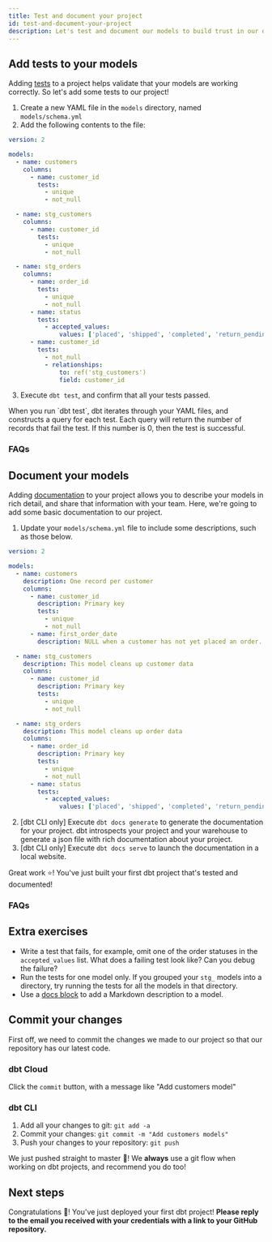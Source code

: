 ```yaml
---
title: Test and document your project
id: test-and-document-your-project
description: Let's test and document our models to build trust in our data.
---
```


## Add tests to your models
Adding [tests](https://docs.getdbt.com/docs/testing) to a project helps validate that your models are working correctly. So let's add some tests to our project!

<CloudCore>
    <LoomVideo id="86a1e7ed19084810a7903bd31ebd83e0" />
    <LoomVideo id="61693e928ec94100bef33371aab8296a" />
</CloudCore>

1. Create a new YAML file in the `models` directory, named `models/schema.yml`
2. Add the following contents to the file:
```yaml
version: 2

models:
  - name: customers
    columns:
      - name: customer_id
        tests:
          - unique
          - not_null

  - name: stg_customers
    columns:
      - name: customer_id
        tests:
          - unique
          - not_null

  - name: stg_orders
    columns:
      - name: order_id
        tests:
          - unique
          - not_null
      - name: status
        tests:
          - accepted_values:
              values: ['placed', 'shipped', 'completed', 'return_pending', 'returned']
      - name: customer_id
        tests:
          - not_null
          - relationships:
              to: ref('stg_customers')
              field: customer_id

```
3. Execute `dbt test`, and confirm that all your tests passed.

<CloudCore>
    <Lightbox src="/img/successful-tests-dbt-cloud.png" title="Passing tests when using dbt Cloud" />
    <Lightbox src="/img/successful-tests-dbt-cli.png" title="Passing tests when using the dbt CLI" />
</CloudCore>

<Callout type="info">
When you run `dbt test`, dbt iterates through your YAML files, and constructs a query for each test. Each query will return the number of records that fail the test. If this number is 0, then the test is successful.
</Callout>

### FAQs
<FAQ src="available-tests" alt_header="What tests are available for me to use in dbt? Can I add my own custom tests?" />
<FAQ src="test-one-model" />
<FAQ src="failed-tests" />
<FAQ src="schema-yml-name" />
<FAQ src="multiple-test-files" />
<FAQ src="recommended-tests" />
<FAQ src="when-to-test" />

## Document your models
Adding [documentation](https://docs.getdbt.com/docs/documentation) to your project allows you to describe your models in rich detail, and share that information with your team. Here, we're going to add some basic documentation to our project.

<CloudCore>
    <LoomVideo id="f946321f692747e59bec3b726eccbfd4" />
    <LoomVideo id="230b30756f674bf7ba38311099070d37" />
</CloudCore>

1. Update your `models/schema.yml` file to include some descriptions, such as those below.
```yaml
version: 2

models:
  - name: customers
    description: One record per customer
    columns:
      - name: customer_id
        description: Primary key
        tests:
          - unique
          - not_null
      - name: first_order_date
        description: NULL when a customer has not yet placed an order.

  - name: stg_customers
    description: This model cleans up customer data
    columns:
      - name: customer_id
        description: Primary key
        tests:
          - unique
          - not_null

  - name: stg_orders
    description: This model cleans up order data
    columns:
      - name: order_id
        description: Primary key
        tests:
          - unique
          - not_null
      - name: status
        tests:
          - accepted_values:
              values: ['placed', 'shipped', 'completed', 'return_pending', 'returned']

```

2. [dbt CLI only] Execute `dbt docs generate` to generate the documentation for your project. dbt introspects your project and your warehouse to generate a json file with rich documentation about your project.
3. [dbt CLI only] Execute `dbt docs serve` to launch the documentation in a local website.


<Callout type="success">
Great work ⭐️! You've just built your first dbt project that's tested and documented!
</Callout>


### FAQs
<FAQ src="long-descriptions" />
<FAQ src="sharing-documentation" />


## Extra exercises

<CloudCore>
    <LoomVideo id="384fa15250d44ca3950a06477bc31a89" />
    <LoomVideo id="6db6956adbb04f55b6027c461e9b1792" />
</CloudCore>

* Write a test that fails, for example, omit one of the order statuses in the `accepted_values` list. What does a failing test look like? Can you debug the failure?
* Run the tests for one model only. If you grouped your `stg_` models into a directory, try running the tests for all the models in that directory.
* Use a [docs block](https://docs.getdbt.com/docs/documentation#section-docs-blocks) to add a Markdown description to a model.

## Commit your changes
First off, we need to commit the changes we made to our project so that our repository has our latest code.

### dbt Cloud
<LoomVideo id="afd55d89abdc4a77b34deaee90da0813" />

Click the `commit` button, with a message like "Add customers model"

### dbt CLI
<LoomVideo id="b07d7efe3f054e3bb357b4bccd805e70" />

1. Add all your changes to git: `git add -a`
2. Commit your changes: `git commit -m "Add customers models"`
3. Push your changes to your repository: `git push`

<Callout type="warning">
We just pushed straight to master 😬! We <strong>always</strong> use a git flow when working on dbt projects, and recommend you do too!
</Callout>

## Next steps

<Callout type="success">
Congratulations 🎉! You've just deployed your first dbt project! <strong>Please reply to the email you received with your credentials with a link to your GitHub repository.</strong>
</Callout>
